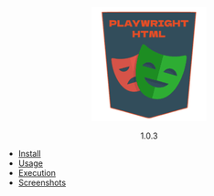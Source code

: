 <div style="text-align: center">
<a href="/">

![](../_media/logo_small.png "playwright-html")

</a>
1.0.3
</div>

- [Install](1.0.3/install "Install | Playwright HTML")
- [Usage](1.0.3/usage "Usage | Playwright HTML")
- [Execution](1.0.3/execution "Execution | Playwright HTML")
- [Screenshots](1.0.3/screenshots "Screenshots | Playwright HTML")